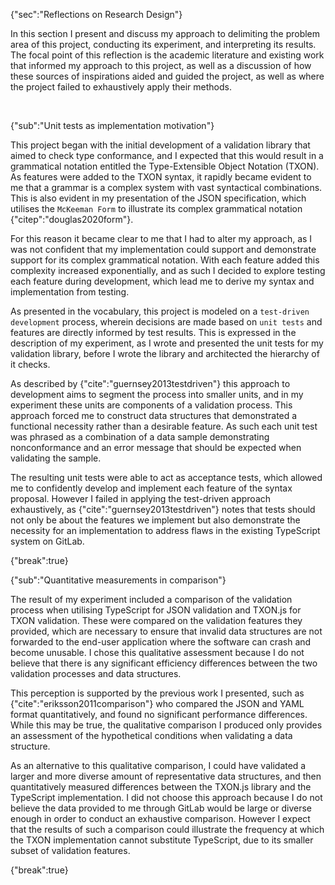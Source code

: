 {"sec":"Reflections on Research Design"}

In this section I present and discuss my approach to delimiting the problem area of this project, conducting its experiment, and interpreting its results. The focal point of this reflection is the academic literature and existing work that informed my approach to this project, as well as a discussion of how these sources of inspirations aided and guided the project, as well as where the project failed to exhaustively apply their methods.

<br>

{"sub":"Unit tests as implementation motivation"}

This project began with the initial development of a validation library that aimed to check type conformance, and I expected that this would result in a grammatical notation entitled the Type-Extensible Object Notation (TXON). As features were added to the TXON syntax, it rapidly became evident to me that a grammar is a complex system with vast syntactical combinations. This is also evident in my presentation of the JSON specification, which utilises the `McKeeman Form` to illustrate its complex grammatical notation {"citep":"douglas2020form"}.

For this reason it became clear to me that I had to alter my approach, as I was not confident that my implementation could support and demonstrate support for its complex grammatical notation. With each feature added this complexity increased exponentially, and as such I decided to explore testing each feature during development, which lead me to derive my syntax and implementation from testing.

As presented in the vocabulary, this project is modeled on a `test-driven development` process, wherein decisions are made based on `unit tests` and features are directly informed by test results. This is expressed in the description of my experiment, as I wrote and presented the unit tests for my validation library, before I wrote the library and architected the hierarchy of it checks.

As described by {"cite":"guernsey2013testdriven"} this approach to development aims to segment the process into smaller units, and in my experiment these units are components of a validation process. This approach forced me to construct data structures that demonstrated a functional necessity rather than a desirable feature. As such each unit test was phrased as a combination of a data sample demonstrating nonconformance and an error message that should be expected when validating the sample.

The resulting unit tests were able to act as acceptance tests, which allowed me to confidently develop and implement each feature of the syntax proposal. However I failed in applying the test-driven approach exhaustively, as {"cite":"guernsey2013testdriven"} notes that tests should not only be about the features we implement but also demonstrate the necessity for an implementation to address flaws in the existing TypeScript system on GitLab.

<!--

- Execution time should be short, resulting in fast testing.
- Tests should be executed in isolation from each other, resulting in unordered tests.
- Use production data when applicable, and ensure data is readable and understandable.
- Each test should represent a component of a larger overall goal with the project.

-->

{"break":true}

{"sub":"Quantitative measurements in comparison"}

The result of my experiment included a comparison of the validation process when utilising TypeScript for JSON validation and TXON.js for TXON validation. These were compared on the validation features they provided, which are necessary to ensure that invalid data structures are not forwarded to the end-user application where the software can crash and become unusable. I chose this qualitative assessment because I do not believe that there is any significant efficiency differences between the two validation processes and data structures.

This perception is supported by the previous work I presented, such as {"cite":"eriksson2011comparison"} who compared the JSON and YAML format quantitatively, and found no significant performance differences. While this may be true, the qualitative comparison I produced only provides an assessment of the hypothetical conditions when validating a data structure.

As an alternative to this qualitative comparison, I could have validated a larger and more diverse amount of representative data structures, and then quantitatively measured differences between the TXON.js library and the TypeScript implementation. I did not choose this approach because I do not believe the data provided to me through GitLab would be large or diverse enough in order to conduct an exhaustive comparison. However I expect that the results of such a comparison could illustrate the frequency at which the TXON implementation cannot substitute TypeScript, due to its smaller subset of validation features.

{"break":true}